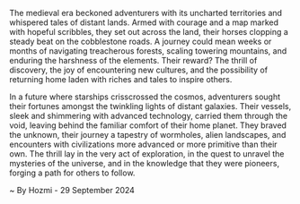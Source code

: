 
The medieval era beckoned adventurers with its uncharted territories and whispered tales of distant lands. Armed with courage and a map marked with hopeful scribbles, they set out across the land, their horses clopping a steady beat on the cobblestone roads.  A journey could mean weeks or months of navigating treacherous forests, scaling towering mountains, and enduring the harshness of the elements.  Their reward?  The thrill of discovery, the joy of encountering new cultures, and the possibility of returning home laden with riches and tales to inspire others. 

In a future where starships crisscrossed the cosmos, adventurers sought their fortunes amongst the twinkling lights of distant galaxies.  Their vessels, sleek and shimmering with advanced technology, carried them through the void, leaving behind the familiar comfort of their home planet.  They braved the unknown, their journey a tapestry of wormholes, alien landscapes, and encounters with civilizations more advanced or more primitive than their own. The thrill lay in the very act of exploration, in the quest to unravel the mysteries of the universe, and in the knowledge that they were pioneers, forging a path for others to follow. 

~ By Hozmi - 29 September 2024
